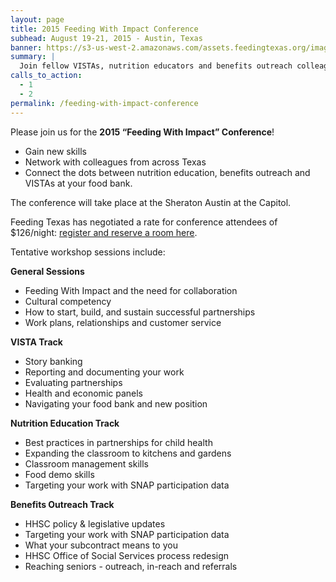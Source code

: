 ```yaml
---
layout: page
title: 2015 Feeding With Impact Conference
subhead: August 19-21, 2015 - Austin, Texas
banner: https://s3-us-west-2.amazonaws.com/assets.feedingtexas.org/images/banners/banner-02.jpg
summary: |
  Join fellow VISTAs, nutrition educators and benefits outreach colleagues in Austin for the 2015 “Feeding With Impact” Conference. 
calls_to_action:
  - 1
  - 2
permalink: /feeding-with-impact-conference
---
```

Please join us for the **2015 “Feeding With Impact” Conference**!      

* Gain new skills
* Network with colleagues from across Texas
* Connect the dots between nutrition education, benefits outreach and VISTAs at your food bank. 

The conference will take place at the Sheraton Austin at the Capitol. 

Feeding Texas has negotiated a rate for conference attendees of $126/night: [register and reserve a room here](http://bit.ly/1Mi01pD).

Tentative workshop sessions include:

**General Sessions**    

* Feeding With Impact and the need for collaboration
* Cultural competency
* How to start, build, and sustain successful partnerships
*	Work plans, relationships and customer service

**VISTA Track**    

* Story banking
* Reporting and documenting your work
* Evaluating partnerships
* Health and economic panels
* Navigating your food bank and new position

**Nutrition Education Track**    

* Best practices in partnerships for child health
* Expanding the classroom to kitchens and gardens
* Classroom management skills
* Food demo skills
* Targeting your work with SNAP participation data

**Benefits Outreach Track**    

* HHSC policy & legislative updates
* Targeting your work with SNAP participation data
*	What your subcontract means to you
*	HHSC Office of Social Services process redesign 
*	Reaching seniors - outreach, in-reach and referrals
